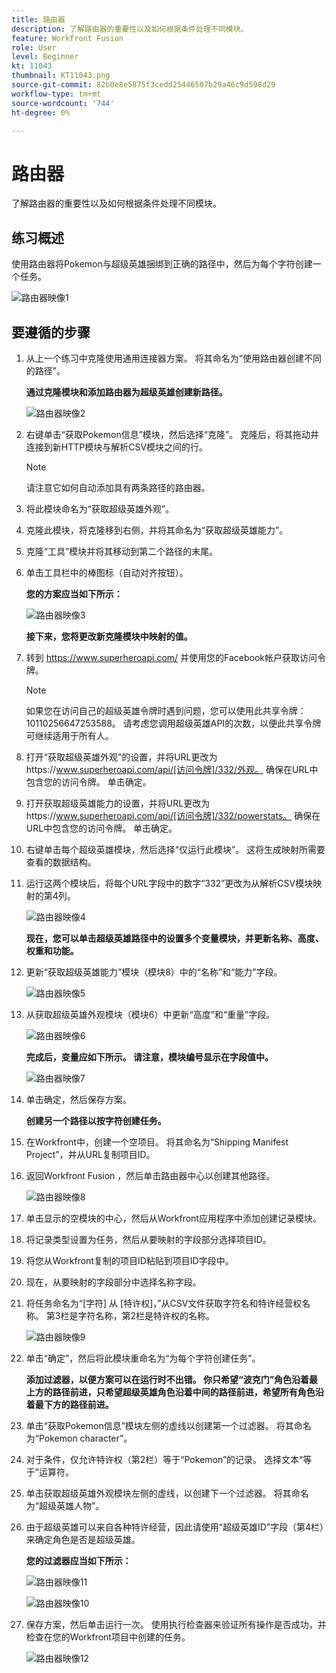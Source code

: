 ```yaml
---
title: 路由器
description: 了解路由器的重要性以及如何根据条件处理不同模块。
feature: Workfront Fusion
role: User
level: Beginner
kt: 11043
thumbnail: KT11043.png
source-git-commit: 82b0e8e5875f3cedd25446507b29a46c9d598d29
workflow-type: tm+mt
source-wordcount: '744'
ht-degree: 0%

---
```



# 路由器

了解路由器的重要性以及如何根据条件处理不同模块。

## 练习概述

使用路由器将Pokemon与超级英雄捆绑到正确的路径中，然后为每个字符创建一个任务。

![路由器映像1](../12-exercises/assets/routers-walkthrough-1.png)

## 要遵循的步骤

1. 从上一个练习中克隆使用通用连接器方案。 将其命名为“使用路由器创建不同的路径”。

   **通过克隆模块和添加路由器为超级英雄创建新路径。**

   ![路由器映像2](../12-exercises/assets/routers-walkthrough-2.png)

1. 右键单击“获取Pokemon信息”模块，然后选择“克隆”。 克隆后，将其拖动并连接到新HTTP模块与解析CSV模块之间的行。

   >[!NOTE]
   >
   > 请注意它如何自动添加具有两条路径的路由器。

1. 将此模块命名为“获取超级英雄外观”。
1. 克隆此模块，将克隆移到右侧，并将其命名为“获取超级英雄能力”。
1. 克隆“工具”模块并将其移动到第二个路径的末尾。
1. 单击工具栏中的棒图标（自动对齐按钮）。

   **您的方案应当如下所示：**

   ![路由器映像3](../12-exercises/assets/routers-walkthrough-3.png)

   **接下来，您将更改新克隆模块中映射的值。**

1. 转到 <https://www.superheroapi.com/> 并使用您的Facebook帐户获取访问令牌。

   >[!NOTE]
   >
   >如果您在访问自己的超级英雄令牌时遇到问题，您可以使用此共享令牌：10110256647253588。 请考虑您调用超级英雄API的次数，以便此共享令牌可继续适用于所有人。

1. 打开“获取超级英雄外观”的设置，并将URL更改为https://www.superheroapi.com/api/[访问令牌]/332/外观。 确保在URL中包含您的访问令牌。 单击确定。
1. 打开获取超级英雄能力的设置，并将URL更改为https://www.superheroapi.com/api/[访问令牌]/332/powerstats。 确保在URL中包含您的访问令牌。 单击确定。
1. 右键单击每个超级英雄模块，然后选择“仅运行此模块”。 这将生成映射所需要查看的数据结构。
1. 运行这两个模块后，将每个URL字段中的数字“332”更改为从解析CSV模块映射的第4列。

   ![路由器映像4](../12-exercises/assets/routers-walkthrough-4.png)

   **现在，您可以单击超级英雄路径中的设置多个变量模块，并更新名称、高度、权重和功能。**

1. 更新“获取超级英雄能力”模块（模块8）中的“名称”和“能力”字段。

   ![路由器映像5](../12-exercises/assets/routers-walkthrough-5.png)

1. 从获取超级英雄外观模块（模块6）中更新“高度”和“重量”字段。

   ![路由器映像6](../12-exercises/assets/routers-walkthrough-6.png)

   **完成后，变量应如下所示。 请注意，模块编号显示在字段值中。**

   ![路由器映像7](../12-exercises/assets/routers-walkthrough-7.png)

1. 单击确定，然后保存方案。

   **创建另一个路径以按字符创建任务。**

1. 在Workfront中，创建一个空项目。 将其命名为“Shipping Manifest Project”，并从URL复制项目ID。
1. 返回Workfront Fusion ，然后单击路由器中心以创建其他路径。

   ![路由器映像8](../12-exercises/assets/routers-walkthrough-8.png)

1. 单击显示的空模块的中心，然后从Workfront应用程序中添加创建记录模块。
1. 将记录类型设置为任务，然后从要映射的字段部分选择项目ID。
1. 将您从Workfront复制的项目ID粘贴到项目ID字段中。
1. 现在，从要映射的字段部分中选择名称字段。
1. 将任务命名为“[字符] 从 [特许权]，”从CSV文件获取字符名和特许经营权名称。 第3栏是字符名称，第2栏是特许权的名称。

   ![路由器映像9](../12-exercises/assets/routers-walkthrough-9.png)

1. 单击“确定”，然后将此模块重命名为“为每个字符创建任务”。

   **添加过滤器，以便方案可以在运行时不出错。 你只希望“波克门”角色沿着最上方的路径前进，只希望超级英雄角色沿着中间的路径前进，希望所有角色沿着最下方的路径前进。**

1. 单击“获取Pokemon信息”模块左侧的虚线以创建第一个过滤器。 将其命名为“Pokemon character”。
1. 对于条件，仅允许特许权（第2栏）等于“Pokemon”的记录。 选择文本“等于”运算符。
1. 单击获取超级英雄外观模块左侧的虚线，以创建下一个过滤器。 将其命名为“超级英雄人物”。
1. 由于超级英雄可以来自各种特许经营，因此请使用“超级英雄ID”字段（第4栏）来确定角色是否是超级英雄。

   **您的过滤器应当如下所示：**

   ![路由器映像11](../12-exercises/assets/routers-walkthrough-11.png)

   ![路由器映像10](../12-exercises/assets/routers-walkthrough-10.png)

1. 保存方案，然后单击运行一次。 使用执行检查器来验证所有操作是否成功，并检查在您的Workfront项目中创建的任务。

   ![路由器映像12](../12-exercises/assets/routers-walkthrough-12.png)
